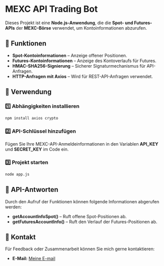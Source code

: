
# MEXC API Trading Bot

Dieses Projekt ist eine **Node.js-Anwendung**, die die **Spot- und Futures-APIs** der **MEXC-Börse** verwendet, um Kontoinformationen abzurufen.

## 📌 Funktionen

- **Spot-Kontoinformationen** – Anzeige offener Positionen.
- **Futures-Kontoinformationen** – Anzeige des Kontoverlaufs für Futures.
- **HMAC-SHA256-Signierung** – Sicherer Signaturmechanismus für API-Anfragen.
- **HTTP-Anfragen mit Axios** – Wird für REST-API-Anfragen verwendet.

## 🚀 Verwendung

### 1️⃣ Abhängigkeiten installieren

```bash
npm install axios crypto
```

### 2️⃣ API-Schlüssel hinzufügen

Fügen Sie Ihre MEXC-API-Anmeldeinformationen in den Variablen **API_KEY** und **SECRET_KEY** im Code ein.

### 3️⃣ Projekt starten

```bash
node app.js
```

## 📜 API-Antworten

Durch den Aufruf der Funktionen können folgende Informationen abgerufen werden:

- **getAccountInfoSpot()** – Ruft offene Spot-Positionen ab.
- **getFuturesAccountInfo()** – Ruft den Verlauf der Futures-Positionen ab.

## 📧 Kontakt

Für Feedback oder Zusammenarbeit können Sie mich gerne kontaktieren:


- **E-Mail:** [Meine E-mail](mailto:kolnremzi@gmail.com)

